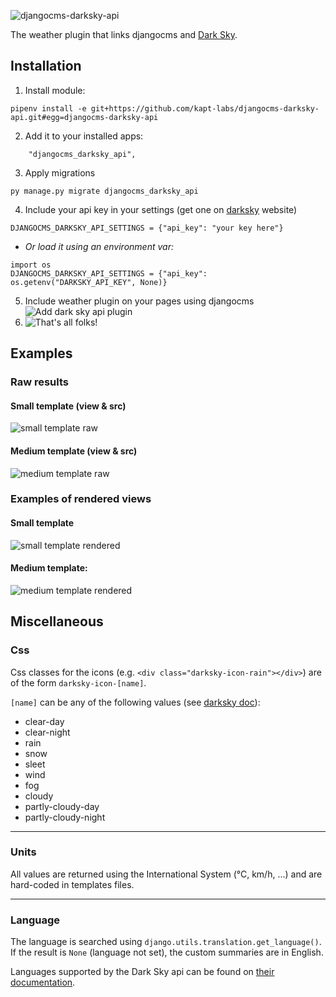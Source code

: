 ![djangocms-darksky-api](https://user-images.githubusercontent.com/45763865/72337621-2bd31d80-36c3-11ea-9508-80885453639e.png)

The weather plugin that links djangocms and [Dark Sky](https://darksky.net/).

## Installation


 1. Install module:
 ```
 pipenv install -e git+https://github.com/kapt-labs/djangocms-darksky-api.git#egg=djangocms-darksky-api
 ```
 2. Add it to your installed apps:
 ```
     "djangocms_darksky_api",
 ```
 3. Apply migrations
 ```
 py manage.py migrate djangocms_darksky_api
 ```
 4. Include your api key in your settings (get one on [darksky](https://darksky.net/dev) website)
 ```
 DJANGOCMS_DARKSKY_API_SETTINGS = {"api_key": "your key here"}
 ```
 * *Or load it using an environment var:*
 ```
 import os
 DJANGOCMS_DARKSKY_API_SETTINGS = {"api_key": os.getenv("DARKSKY_API_KEY", None)}
 ```
 5. Include weather plugin on your pages using djangocms
 ![Add dark sky api plugin](https://user-images.githubusercontent.com/45763865/72329144-83b65800-36b4-11ea-832a-f87c32ba95e1.png)
 6. ![That's all folks!](https://i.imgur.com/o2Tcd2E.png)

## Examples

### Raw results

#### Small template (view & src)

![small template raw](https://user-images.githubusercontent.com/45763865/72333114-92ecd400-36bb-11ea-86ff-60bbdf21db9c.png)

#### Medium template (view & src)

![medium template raw](https://user-images.githubusercontent.com/45763865/72333144-a13af000-36bb-11ea-9890-27eb37636145.png)

### Examples of rendered views

#### Small template

![small template rendered](https://user-images.githubusercontent.com/45763865/72326793-2ae4c080-36b0-11ea-9e51-614c845b382d.png)

#### Medium template:

![medium template rendered](https://user-images.githubusercontent.com/45763865/72326898-5d8eb900-36b0-11ea-90b5-9efa40fb3caf.png)

## Miscellaneous

### Css

Css classes for the icons (e.g. `<div class="darksky-icon-rain"></div>`) are of the form `darksky-icon-[name]`.

`[name]` can be any of the following values (see [darksky doc](https://darksky.net/dev/docs#data-point)):
 * clear-day
 * clear-night
 * rain
 * snow
 * sleet
 * wind
 * fog
 * cloudy
 * partly-cloudy-day
 * partly-cloudy-night

----

### Units

All values are returned using the International System (°C, km/h, ...) and are hard-coded in templates files.

----

### Language

The language is searched using `django.utils.translation.get_language()`. If the result is `None` (language not set), the custom summaries are in English.

Languages supported by the Dark Sky api can be found on [their documentation](https://darksky.net/dev/docs#request-parameters).
